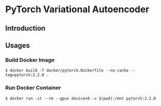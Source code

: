 # PyTorch Variational Autoencoder

## Introduction

## Usages

### Build Docker Image

```
$ docker build -f docker/pytorch.Dockerfile --no-cache --tag=pytorch:2.2.0 .
```

### Run Docker Container

```
$ docker run -it --rm --gpus device=0 -v $(pwd):/mnt pytorch:2.2.0
```
